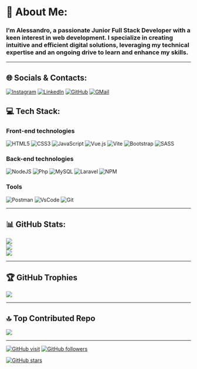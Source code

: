 # 💫 About Me:

### I’m Alessandro, a passionate Junior Full Stack Developer with a keen interest in web development. I specialize in creating intuitive and efficient digital solutions, leveraging my technical expertise and an ongoing drive to learn and enhance my skills.

---

## 🌐 Socials & Contacts:

[![Instagram](https://skillicons.dev/icons?i=instagram)](https://www.instagram.com/alessandro___palumbo/)
[![LinkedIn](https://skillicons.dev/icons?i=linkedin)](https://linkedin.com/in/alessandro-palumbo-ba2a19326)
[![GitHub](https://skillicons.dev/icons?i=github)](https://github.com/AlessandroPalumboDev/AlessandroPalumboDev)
[![GMail](https://skillicons.dev/icons?i=gmail)](mailto:alessandropalumbo.dev@gmail.com)

## 💻 Tech Stack:

### Front-end technologies

![HTML5](https://skillicons.dev/icons?i=html)
![CSS3](https://skillicons.dev/icons?i=css)
![JavaScript](https://skillicons.dev/icons?i=js)
![Vue.js](https://skillicons.dev/icons?i=vue)
![Vite](https://skillicons.dev/icons?i=vite)
![Bootstrap](https://skillicons.dev/icons?i=bootstrap)
![SASS](https://skillicons.dev/icons?i=sass)

### Back-end technologies

![NodeJS](https://skillicons.dev/icons?i=nodejs)
![Php](https://skillicons.dev/icons?i=php)
![MySQL](https://skillicons.dev/icons?i=mysql)
![Laravel](https://skillicons.dev/icons?i=laravel)
![NPM](https://skillicons.dev/icons?i=npm)

### Tools

![Postman](https://skillicons.dev/icons?i=postman)
![VsCode](https://skillicons.dev/icons?i=vscode)
![Git](https://skillicons.dev/icons?i=git)

---

## 📊 GitHub Stats:

![](https://github-readme-stats.vercel.app/api?username=AlessandroPalumboDev&theme=dark&hide_border=false&include_all_commits=true&count_private=false)<br/>
![](https://github-readme-streak-stats.herokuapp.com/?user=AlessandroPalumboDev&theme=dark&hide_border=false)<br/>
![](https://github-readme-stats.vercel.app/api/top-langs/?username=AlessandroPalumboDev&theme=dark&hide_border=false&include_all_commits=true&count_private=false&layout=compact)

---

## 🏆 GitHub Trophies

![](https://github-profile-trophy.vercel.app/?username=AlessandroPalumboDev&theme=radical&no-frame=false&no-bg=true&margin-w=4)

---

## 🔝 Top Contributed Repo

![](https://github-contributor-stats.vercel.app/api?username=AlessandroPalumboDev&limit=5&theme=dark&combine_all_yearly_contributions=true)

---

[![GitHub visit](https://visitcount.itsvg.in/api?id=AlessandroPalumboDev&label=Profile%20Views&color=12&icon=5&pretty=true)](https://visitcount.itsvg.in)
[![GitHub followers](https://visitcount.itsvg.in/api?id=AlessandroPalumboDev&label=Followers&color=12&icon=1&pretty=true)](https://github.com/AlessandroPalumboDev?tab=followers)

[![GitHub stars](https://visitcount.itsvg.in/api?id=AlessandroPalumboDev&label=Stars&color=12&icon=2&pretty=true)](https://github.com/AlessandroPalumboDev?tab=stars)
